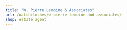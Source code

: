 ```yaml
---
title: "W. Pierre Lemoine & Associates"
url: /natchitoches/w-pierre-lemoine-and-associates/
shop: estate agent
---
```

